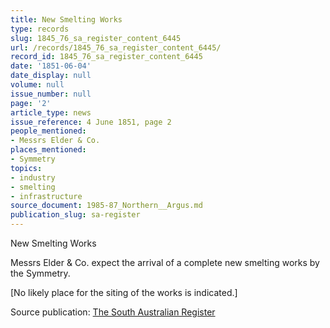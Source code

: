 ```yaml
---
title: New Smelting Works
type: records
slug: 1845_76_sa_register_content_6445
url: /records/1845_76_sa_register_content_6445/
record_id: 1845_76_sa_register_content_6445
date: '1851-06-04'
date_display: null
volume: null
issue_number: null
page: '2'
article_type: news
issue_reference: 4 June 1851, page 2
people_mentioned:
- Messrs Elder & Co.
places_mentioned:
- Symmetry
topics:
- industry
- smelting
- infrastructure
source_document: 1985-87_Northern__Argus.md
publication_slug: sa-register
---
```


New Smelting Works

Messrs Elder & Co. expect the arrival of a complete new smelting works by the Symmetry.

[No likely place for the siting of the works is indicated.]

Source publication: [The South Australian Register](/publications/sa-register/)
